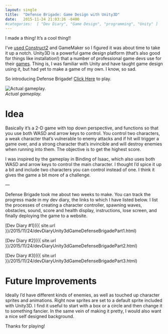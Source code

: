 ```yaml
---
layout: single
title:  "Defense Brigade: Game Design with Unity3D"
date:   2015-11-24 21:03:26 -0400 
#categories:  [ "Dev Diary", "Game Design", "programming", "Unity" ]
---
```


I made a thing! It’s a cool thing!!

I’ve [used Construct2](https://channel9.msdn.com/Blogs/raw-tech/Intro-To-Construct2-Course) and GameMaker so I figured it was about time to take it up a notch. Unity3D is a powerful game design platform (that’s also good for things like installation!) that a number of professional game devs use for their [games](https://madewith.unity.com/games). Thing is, I was familiar with Unity and have taught game design using it, but had yet to make a game of my own. I know, so sad.

So introducing Defense Brigade! [Click Here](https://defensebrigade.azurewebsites.net/) to play.

![Actual gameplay.]({{site.url}}/assets/images/defense_brigade_game_design/gameplay.png)
<em style="display: block">Actual gameplay.</em>

# Idea
Basically it’s a 2-D game with top down perspective, and functions so that you use both WASD and arrow keys to control. You control two characters, a weak character that’s vulnerable to enemy attacks and if hit will trigger a game over, and a strong character that’s invincible and will destroy enemies when running into them. The objective is to get the highest score.

I was inspired by the gameplay in Binding of Isaac, which also uses both WASD and arrow keys to control the main character. I thought I’d spice it up a bit and include two characters you can control instead of one. I think it gives the game a bit more of a challenge.

—

Defense Brigade took me about two weeks to make. You can track the progress made in my dev diary, the links to which I have listed below. I list the processes of creating a character controller, spawning waves, obstacles, sound, score and health display, instructions, lose screen, and finally deploying the game to a website.

[Dev Diary #1]({{ site.url }}/2015/11/24/devDiaryUnity3dGameDefenseBrigadePart1.html)

[Dev Diary #2]({{ site.url }}/2015/11/24/devDiaryUnity3dGameDefenseBrigadePart2.html)

[Dev Diary #3]({{ site.url }}/2015/11/24/devDiaryUnity3dGameDefenseBrigadePart3.html)

# Future Improvements
Ideally I’d have different kinds of enemies, as well as touched up character sprites and animations. Right now sprites are set to a default sprite included with Unity3D. I find it useful to start with a box or a circle and then change it to something fancier.  In the same vein of making it pretty, I would also want a nice self designed background.

Thanks for playing!

